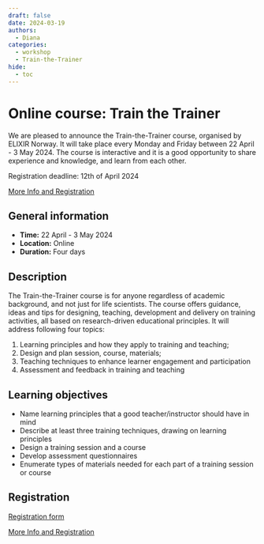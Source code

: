 ```yaml
---
draft: false
date: 2024-03-19
authors:
  - Diana
categories:
  - workshop
  - Train-the-Trainer
hide:
  - toc
---
```


# Online course: Train the Trainer

We are pleased to announce the Train-the-Trainer course, organised by ELIXIR Norway. It will take place every Monday and Friday between 22 April - 3 May 2024. The course is interactive and it is a good opportunity to share experience and knowledge, and learn from each other.

Registration deadline: 12th of April 2024

[More Info and Registration](https://tess.elixir-europe.org/events/elixir-norway-train-the-trainer) 

<!-- more -->

## General information 

* __Time:__ 22 April - 3 May 2024
* __Location:__  Online
* __Duration:__ Four days


## Description

The Train-the-Trainer course is for anyone regardless of academic background, and not just for life scientists. The course offers guidance, ideas and tips for designing, teaching, development and delivery on training activities, all based on research-driven educational principles. It will address following four topics:

1. Learning principles and how they apply to training and teaching;
2. Design and plan session, course, materials;
3. Teaching techniques to enhance learner engagement and participation
4. Assessment and feedback in training and teaching

## Learning objectives

- Name learning principles that a good teacher/instructor should have in mind
- Describe at least three training techniques, drawing on learning principles
- Design a training session and a course
- Develop assessment questionnaires
- Enumerate types of materials needed for each part of a training session or course

## Registration

[Registration form](https://nettskjema.no/a/368328#/page/1)

[More Info and Registration](https://tess.elixir-europe.org/events/elixir-norway-train-the-trainer) 

